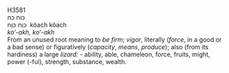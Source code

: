 <body>
  <p>H3581<br>  כּוח    כּח  <br> כּוַֹח  כּוַֹח  ‎  kôach  kôach  <br><i>ko‘-akh,</i> <i>ko‘-akh </i><br>From an unused root meaning to <i>be</i> <i>firm</i>; <i>vigor</i>, literally (<i>force</i>, in a good or a bad sense) or figuratively (<i>capacity</i>, <i>means</i>, <i>produce</i>); also (from its hardiness) a large <i>lizard: - </i>ability, able, chameleon, force, fruits, might, power (-ful), strength, substance, wealth.<br></p>
 </body>